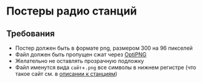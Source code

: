 # Постеры радио станций

## Требования

* Постер должен быть в формате png, размером 300 на 96 пикселей
* Файл должен быть пропущен сжат через [OptiPNG](http://optipng.sourceforge.net)
* Желательно не оставлять прозрачную подложку
* Файл именутся вида `сайт`+`.png` все символы в нижнем регистре (что такое сайт см. в [описании к станциям](../stations))